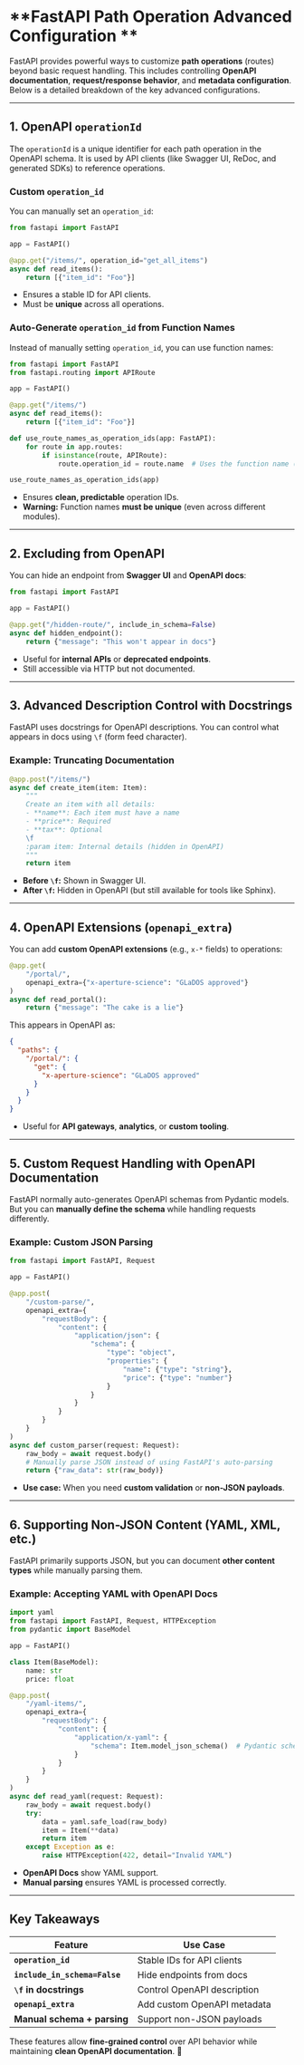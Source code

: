 # **FastAPI Path Operation Advanced Configuration **

FastAPI provides powerful ways to customize **path operations** (routes) beyond basic request handling. This includes controlling **OpenAPI documentation**, **request/response behavior**, and **metadata configuration**. Below is a detailed breakdown of the key advanced configurations.

---

## **1. OpenAPI `operationId`**
The `operationId` is a unique identifier for each path operation in the OpenAPI schema. It is used by API clients (like Swagger UI, ReDoc, and generated SDKs) to reference operations.

### **Custom `operation_id`**
You can manually set an `operation_id`:
```python
from fastapi import FastAPI

app = FastAPI()

@app.get("/items/", operation_id="get_all_items")
async def read_items():
    return [{"item_id": "Foo"}]
```
- Ensures a stable ID for API clients.
- Must be **unique** across all operations.

### **Auto-Generate `operation_id` from Function Names**
Instead of manually setting `operation_id`, you can use function names:
```python
from fastapi import FastAPI
from fastapi.routing import APIRoute

app = FastAPI()

@app.get("/items/")
async def read_items():
    return [{"item_id": "Foo"}]

def use_route_names_as_operation_ids(app: FastAPI):
    for route in app.routes:
        if isinstance(route, APIRoute):
            route.operation_id = route.name  # Uses the function name (e.g., "read_items")

use_route_names_as_operation_ids(app)
```
- Ensures **clean, predictable** operation IDs.
- **Warning:** Function names **must be unique** (even across different modules).

---

## **2. Excluding from OpenAPI**
You can hide an endpoint from **Swagger UI** and **OpenAPI docs**:
```python
from fastapi import FastAPI

app = FastAPI()

@app.get("/hidden-route/", include_in_schema=False)
async def hidden_endpoint():
    return {"message": "This won't appear in docs"}
```
- Useful for **internal APIs** or **deprecated endpoints**.
- Still accessible via HTTP but not documented.

---

## **3. Advanced Description Control with Docstrings**
FastAPI uses docstrings for OpenAPI descriptions. You can control what appears in docs using `\f` (form feed character).

### **Example: Truncating Documentation**
```python
@app.post("/items/")
async def create_item(item: Item):
    """
    Create an item with all details:
    - **name**: Each item must have a name
    - **price**: Required
    - **tax**: Optional
    \f
    :param item: Internal details (hidden in OpenAPI)
    """
    return item
```
- **Before `\f`:** Shown in Swagger UI.
- **After `\f`:** Hidden in OpenAPI (but still available for tools like Sphinx).

---

## **4. OpenAPI Extensions (`openapi_extra`)**
You can add **custom OpenAPI extensions** (e.g., `x-*` fields) to operations:
```python
@app.get(
    "/portal/",
    openapi_extra={"x-aperture-science": "GLaDOS approved"}
)
async def read_portal():
    return {"message": "The cake is a lie"}
```
This appears in OpenAPI as:
```json
{
  "paths": {
    "/portal/": {
      "get": {
        "x-aperture-science": "GLaDOS approved"
      }
    }
  }
}
```
- Useful for **API gateways**, **analytics**, or **custom tooling**.

---

## **5. Custom Request Handling with OpenAPI Documentation**
FastAPI normally auto-generates OpenAPI schemas from Pydantic models. But you can **manually define the schema** while handling requests differently.

### **Example: Custom JSON Parsing**
```python
from fastapi import FastAPI, Request

app = FastAPI()

@app.post(
    "/custom-parse/",
    openapi_extra={
        "requestBody": {
            "content": {
                "application/json": {
                    "schema": {
                        "type": "object",
                        "properties": {
                            "name": {"type": "string"},
                            "price": {"type": "number"}
                        }
                    }
                }
            }
        }
    }
)
async def custom_parser(request: Request):
    raw_body = await request.body()
    # Manually parse JSON instead of using FastAPI's auto-parsing
    return {"raw_data": str(raw_body)}
```
- **Use case:** When you need **custom validation** or **non-JSON payloads**.

---

## **6. Supporting Non-JSON Content (YAML, XML, etc.)**
FastAPI primarily supports JSON, but you can document **other content types** while manually parsing them.

### **Example: Accepting YAML with OpenAPI Docs**
```python
import yaml
from fastapi import FastAPI, Request, HTTPException
from pydantic import BaseModel

app = FastAPI()

class Item(BaseModel):
    name: str
    price: float

@app.post(
    "/yaml-items/",
    openapi_extra={
        "requestBody": {
            "content": {
                "application/x-yaml": {
                    "schema": Item.model_json_schema()  # Pydantic schema for YAML
                }
            }
        }
    }
)
async def read_yaml(request: Request):
    raw_body = await request.body()
    try:
        data = yaml.safe_load(raw_body)
        item = Item(**data)
        return item
    except Exception as e:
        raise HTTPException(422, detail="Invalid YAML")
```
- **OpenAPI Docs** show YAML support.
- **Manual parsing** ensures YAML is processed correctly.

---

## **Key Takeaways**
| Feature | Use Case |
|---------|----------|
| **`operation_id`** | Stable IDs for API clients |
| **`include_in_schema=False`** | Hide endpoints from docs |
| **`\f` in docstrings** | Control OpenAPI description |
| **`openapi_extra`** | Add custom OpenAPI metadata |
| **Manual schema + parsing** | Support non-JSON payloads |

These features allow **fine-grained control** over API behavior while maintaining **clean OpenAPI documentation**. 🚀